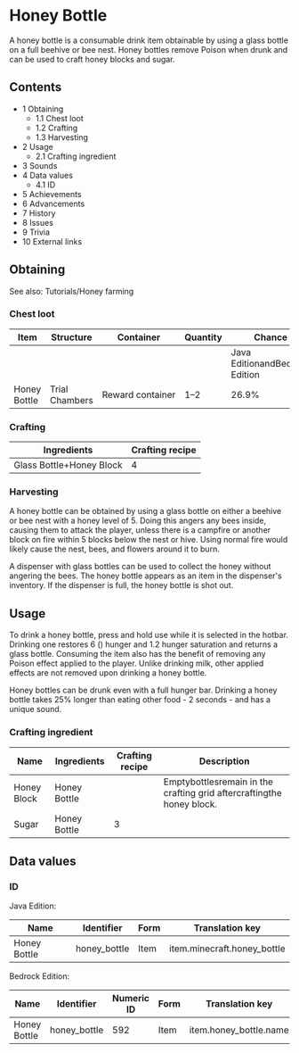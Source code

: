 # Honey Bottle
A honey bottle is a consumable drink item obtainable by using a glass bottle on a full beehive or bee nest. Honey bottles remove Poison when drunk and can be used to craft honey blocks and sugar.

## Contents
- 1 Obtaining
	- 1.1 Chest loot
	- 1.2 Crafting
	- 1.3 Harvesting
- 2 Usage
	- 2.1 Crafting ingredient
- 3 Sounds
- 4 Data values
	- 4.1 ID
- 5 Achievements
- 6 Advancements
- 7 History
- 8 Issues
- 9 Trivia
- 10 External links

## Obtaining
See also: Tutorials/Honey farming

### Chest loot
| Item         | Structure      | Container        | Quantity | Chance                         |
|--------------|----------------|------------------|----------|--------------------------------|
|              |                |                  |          | Java EditionandBedrock Edition |
| Honey Bottle | Trial Chambers | Reward container | 1–2      | 26.9%                          |

### Crafting
| Ingredients              | Crafting recipe |
|--------------------------|-----------------|
| Glass Bottle+Honey Block | 4               |

### Harvesting
A honey bottle can be obtained by using a glass bottle on either a beehive or bee nest with a honey level of 5. Doing this angers any bees inside, causing them to attack the player, unless there is a campfire or another block on fire within 5 blocks below the nest or hive. Using normal fire would likely cause the nest, bees, and flowers around it to burn.

A dispenser with glass bottles can be used to collect the honey without angering the bees. The honey bottle appears as an item in the dispenser's inventory. If the dispenser is full, the honey bottle is shot out.

## Usage
To drink a honey bottle, press and hold use while it is selected in the hotbar. Drinking one restores 6 () hunger and 1.2 hunger saturation and returns a glass bottle. Consuming the item also has the benefit of removing any Poison effect applied to the player. Unlike drinking milk, other applied effects are not removed upon drinking a honey bottle.

Honey bottles can be drunk even with a full hunger bar. Drinking a honey bottle takes 25% longer than eating other food - 2 seconds - and has a unique sound.

### Crafting ingredient
| Name        | Ingredients  | Crafting recipe | Description                                                           |
|-------------|--------------|-----------------|-----------------------------------------------------------------------|
| Honey Block | Honey Bottle |                 | Emptybottlesremain in the crafting grid aftercraftingthe honey block. |
| Sugar       | Honey Bottle | 3               |                                                                       |

## Data values
### ID
Java Edition:

| Name         | Identifier   | Form | Translation key             |
|--------------|--------------|------|-----------------------------|
| Honey Bottle | honey_bottle | Item | item.minecraft.honey_bottle |

Bedrock Edition:

| Name         | Identifier   | Numeric ID | Form | Translation key        |
|--------------|--------------|------------|------|------------------------|
| Honey Bottle | honey_bottle | 592        | Item | item.honey_bottle.name |


